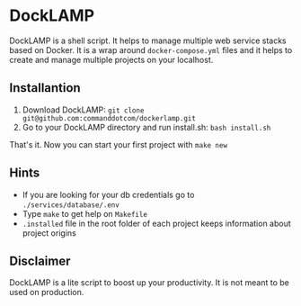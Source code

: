 # DockLAMP

DockLAMP is a shell script. It helps to manage multiple web service stacks based on Docker. It is a wrap around `docker-compose.yml` files and it helps to create and manage multiple projects on your localhost.

## Installantion

1. Download DockLAMP: `git clone git@github.com:commanddotcom/dockerlamp.git`
2. Go to your DockLAMP directory and run install.sh: `bash install.sh`

That's it. Now you can start your first project with `make new`

## Hints

- If you are looking for your db credentials go to `./services/database/.env` 
- Type `make` to get help on `Makefile`
- `.installed` file in the root folder of each project keeps information about project origins

## Disclaimer

DockLAMP is a lite script to boost up your productivity. It is not meant to be used on production.

